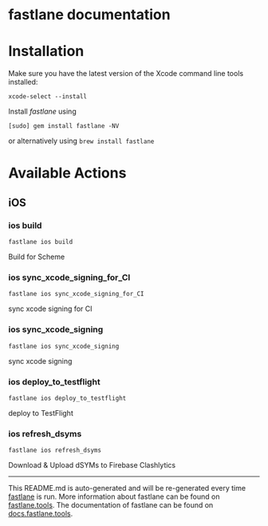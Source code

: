 fastlane documentation
================
# Installation

Make sure you have the latest version of the Xcode command line tools installed:

```
xcode-select --install
```

Install _fastlane_ using
```
[sudo] gem install fastlane -NV
```
or alternatively using `brew install fastlane`

# Available Actions
## iOS
### ios build
```
fastlane ios build
```
Build for Scheme
### ios sync_xcode_signing_for_CI
```
fastlane ios sync_xcode_signing_for_CI
```
sync xcode signing for CI
### ios sync_xcode_signing
```
fastlane ios sync_xcode_signing
```
sync xcode signing
### ios deploy_to_testflight
```
fastlane ios deploy_to_testflight
```
deploy to TestFlight
### ios refresh_dsyms
```
fastlane ios refresh_dsyms
```
Download & Upload dSYMs to Firebase Clashlytics

----

This README.md is auto-generated and will be re-generated every time [fastlane](https://fastlane.tools) is run.
More information about fastlane can be found on [fastlane.tools](https://fastlane.tools).
The documentation of fastlane can be found on [docs.fastlane.tools](https://docs.fastlane.tools).
